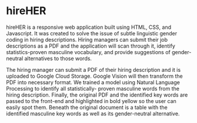 # hireHER

hireHER is a responsive web application built using HTML, CSS, and Javascript. It was created to solve the issue of subtle 
linguistic gender coding in hiring descriptions. Hiring managers can submit their job descriptions as a PDF and the application
will scan through it, identify statistics-proven masculine vocabulary, and provide suggestions of gender-neutral alternatives 
to those words. 

The hiring manager can submit a PDF of their hiring description and it is uploaded to Google Cloud Storage. Google Vision will
then transform the PDF into necessary format. We trained a model using Natural Language Processing to identify all statistically-
proven masculine words from the hiring description. Finally, the original PDF and the identified key words are passed to the 
front-end and highlighted in bold yellow so the user can easily spot them. Beneath the original document is a table with the 
identified masculine key words as well as its gender-neutral alternative.

